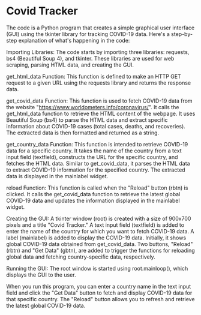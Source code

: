 # Covid Tracker

The code is a Python program that creates a simple graphical user interface (GUI) using the tkinter library for tracking COVID-19 data. Here's a step-by-step explanation of what's happening in the code:

Importing Libraries: The code starts by importing three libraries: requests, bs4 (Beautiful Soup 4), and tkinter. These libraries are used for web scraping, parsing HTML data, and creating the GUI.

get_html_data Function: This function is defined to make an HTTP GET request to a given URL using the requests library and returns the response data.

get_covid_data Function: This function is used to fetch COVID-19 data from the website "https://www.worldometers.info/coronavirus/". It calls the get_html_data function to retrieve the HTML content of the webpage.
It uses Beautiful Soup (bs4) to parse the HTML data and extract specific information about COVID-19 cases (total cases, deaths, and recoveries). The extracted data is then formatted and returned as a string.

get_country_data Function: This function is intended to retrieve COVID-19 data for a specific country. It takes the name of the country from a text input field (textfield), constructs the URL for the specific country, and fetches the HTML data.
Similar to get_covid_data, it parses the HTML data to extract COVID-19 information for the specified country. The extracted data is displayed in the mainlabel widget.

reload Function: This function is called when the "Reload" button (rbtn) is clicked. It calls the get_covid_data function to retrieve the latest global COVID-19 data and updates the information displayed in the mainlabel widget.

Creating the GUI: A tkinter window (root) is created with a size of 900x700 pixels and a title "Covid Tracker." A text input field (textfield) is added to enter the name of the country for which you want to fetch COVID-19 data.
A label (mainlabel) is added to display the COVID-19 data. Initially, it shows global COVID-19 data obtained from get_covid_data. Two buttons, "Reload" (rbtn) and "Get Data" (gbtn), are added to trigger the functions for reloading global data and fetching country-specific data, respectively.

Running the GUI: The root window is started using root.mainloop(), which displays the GUI to the user. 

When you run this program, you can enter a country name in the text input field and click the "Get Data" button to fetch and display COVID-19 data for that specific country. The "Reload" button allows you to refresh and retrieve the latest global COVID-19 data.
